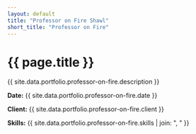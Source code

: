 ```yaml
---
layout: default
title: "Professor on Fire Shawl"
short_title: "Professor on Fire"
---
```


# {{ page.title }}

{{ site.data.portfolio.professor-on-fire.description }}

**Date:** {{ site.data.portfolio.professor-on-fire.date }}

**Client:** {{ site.data.portfolio.professor-on-fire.client }}

**Skills:** {{ site.data.portfolio.professor-on-fire.skills | join: ", " }}
